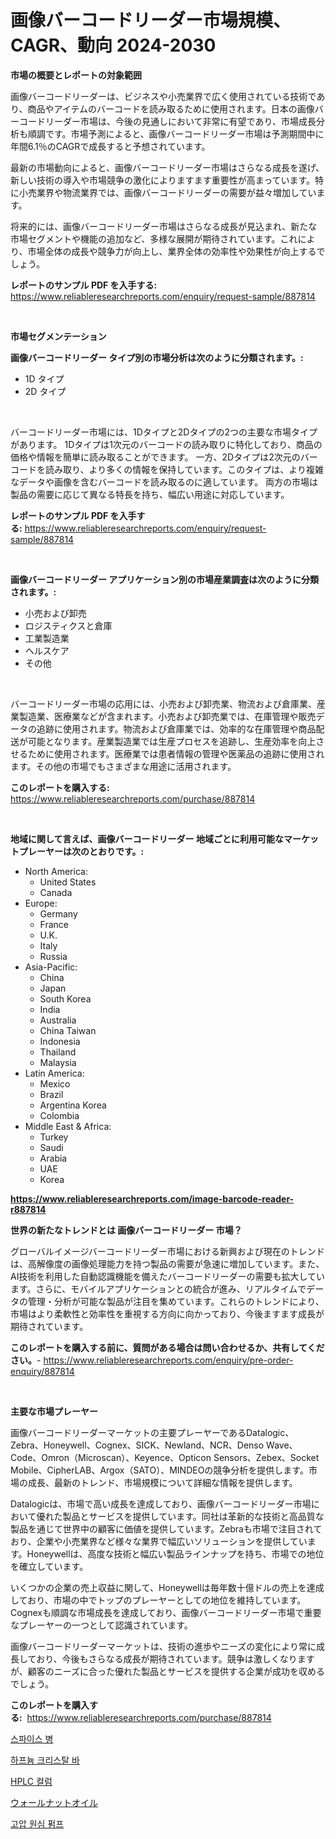 <p><h1>画像バーコードリーダー市場規模、CAGR、動向 2024-2030</h1></p><p><strong>市場の概要とレポートの対象範囲</strong></p>
<p><p>画像バーコードリーダーは、ビジネスや小売業界で広く使用されている技術であり、商品やアイテムのバーコードを読み取るために使用されます。日本の画像バーコードリーダー市場は、今後の見通しにおいて非常に有望であり、市場成長分析も順調です。市場予測によると、画像バーコードリーダー市場は予測期間中に年間6.1％のCAGRで成長すると予想されています。</p><p>最新の市場動向によると、画像バーコードリーダー市場はさらなる成長を遂げ、新しい技術の導入や市場競争の激化によりますます重要性が高まっています。特に小売業界や物流業界では、画像バーコードリーダーの需要が益々増加しています。</p><p>将来的には、画像バーコードリーダー市場はさらなる成長が見込まれ、新たな市場セグメントや機能の追加など、多様な展開が期待されています。これにより、市場全体の成長や競争力が向上し、業界全体の効率性や効果性が向上するでしょう。</p></p>
<p><strong>レポートのサンプル PDF を入手する:</strong> <a href="https://www.reliableresearchreports.com/enquiry/request-sample/887814">https://www.reliableresearchreports.com/enquiry/request-sample/887814</a></p>
<p>&nbsp;</p>
<p><strong>市場セグメンテーション</strong></p>
<p><strong>画像バーコードリーダー タイプ別の市場分析は次のように分類されます。:</strong></p>
<p><ul><li>1D タイプ</li><li>2D タイプ</li></ul></p>
<p>&nbsp;</p>
<p><p>バーコードリーダー市場には、1Dタイプと2Dタイプの2つの主要な市場タイプがあります。 1Dタイプは1次元のバーコードの読み取りに特化しており、商品の価格や情報を簡単に読み取ることができます。 一方、2Dタイプは2次元のバーコードを読み取り、より多くの情報を保持しています。このタイプは、より複雑なデータや画像を含むバーコードを読み取るのに適しています。 両方の市場は製品の需要に応じて異なる特長を持ち、幅広い用途に対応しています。</p></p>
<p><strong>レポートのサンプル PDF を入手する:</strong>&nbsp;<a href="https://www.reliableresearchreports.com/enquiry/request-sample/887814">https://www.reliableresearchreports.com/enquiry/request-sample/887814</a></p>
<p>&nbsp;</p>
<p><strong> 画像バーコードリーダー アプリケーション別の市場産業調査は次のように分類されます。:</strong></p>
<p><ul><li>小売および卸売</li><li>ロジスティクスと倉庫</li><li>工業製造業</li><li>ヘルスケア</li><li>その他</li></ul></p>
<p>&nbsp;</p>
<p><p>バーコードリーダー市場の応用には、小売および卸売業、物流および倉庫業、産業製造業、医療業などが含まれます。小売および卸売業では、在庫管理や販売データの追跡に使用されます。物流および倉庫業では、効率的な在庫管理や商品配送が可能となります。産業製造業では生産プロセスを追跡し、生産効率を向上させるために使用されます。医療業では患者情報の管理や医薬品の追跡に使用されます。その他の市場でもさまざまな用途に活用されます。</p></p>
<p><strong>このレポートを購入する:</strong>&nbsp; <a href="https://www.reliableresearchreports.com/purchase/887814">https://www.reliableresearchreports.com/purchase/887814</a></p>
<p>&nbsp;</p>
<p><strong>地域に関して言えば、画像バーコードリーダー 地域ごとに利用可能なマーケットプレーヤーは次のとおりです。:</strong></p>
<p><ul>
    <li>
        North America:
        <ul>
            <li>United States</li>
            <li>Canada</li>
        </ul>
    </li>
    <li>
        Europe:
        <ul>
            <li>Germany</li>
            <li>France</li>
            <li>U.K.</li>
            <li>Italy</li>
            <li>Russia</li>
        </ul>
    </li>
    <li>
        Asia-Pacific:
        <ul>
            <li>China</li>
            <li>Japan</li>
            <li>South Korea</li>
            <li>India</li>
            <li>Australia</li>
            <li>China Taiwan</li>
            <li>Indonesia</li>
            <li>Thailand</li>
            <li>Malaysia</li>
        </ul>
    </li>
    <li>
        Latin America:
        <ul>
            <li>Mexico</li>
            <li>Brazil</li>
            <li>Argentina Korea</li>
            <li>Colombia</li>
        </ul>
    </li>
    <li>
        Middle East & Africa:
        <ul>
            <li>Turkey</li>
            <li>Saudi</li>
            <li>Arabia</li>
            <li>UAE</li>
            <li>Korea</li>
        </ul>
    </li>
    </ul></p>
<p><strong><a href="https://www.reliableresearchreports.com/image-barcode-reader-r887814">https://www.reliableresearchreports.com/image-barcode-reader-r887814</a></strong>&nbsp;</p>
<p><strong>世界の新たなトレンドとは 画像バーコードリーダー 市場？</strong></p>
<p><p>グローバルイメージバーコードリーダー市場における新興および現在のトレンドは、高解像度の画像処理能力を持つ製品の需要が急速に増加しています。また、AI技術を利用した自動認識機能を備えたバーコードリーダーの需要も拡大しています。さらに、モバイルアプリケーションとの統合が進み、リアルタイムでデータの管理・分析が可能な製品が注目を集めています。これらのトレンドにより、市場はより柔軟性と効率性を重視する方向に向かっており、今後ますます成長が期待されています。</p></p>
<p><strong>このレポートを購入する前に、質問がある場合は問い合わせるか、共有してください。</strong>- <a href="https://www.reliableresearchreports.com/enquiry/pre-order-enquiry/887814">https://www.reliableresearchreports.com/enquiry/pre-order-enquiry/887814</a></p>
<p>&nbsp;</p>
<p><strong>主要な市場プレーヤー</strong></p>
<p><p>画像バーコードリーダーマーケットの主要プレーヤーであるDatalogic、Zebra、Honeywell、Cognex、SICK、Newland、NCR、Denso Wave、Code、Omron（Microscan）、Keyence、Opticon Sensors、Zebex、Socket Mobile、CipherLAB、Argox（SATO）、MINDEOの競争分析を提供します。市場の成長、最新のトレンド、市場規模について詳細な情報を提供します。</p><p>Datalogicは、市場で高い成長を達成しており、画像バーコードリーダー市場において優れた製品とサービスを提供しています。同社は革新的な技術と高品質な製品を通じて世界中の顧客に価値を提供しています。Zebraも市場で注目されており、企業や小売業界など様々な業界で幅広いソリューションを提供しています。Honeywellは、高度な技術と幅広い製品ラインナップを持ち、市場での地位を確立しています。</p><p>いくつかの企業の売上収益に関して、Honeywellは毎年数十億ドルの売上を達成しており、市場の中でトップのプレーヤーとしての地位を維持しています。Cognexも順調な市場成長を達成しており、画像バーコードリーダー市場で重要なプレーヤーの一つとして認識されています。</p><p>画像バーコードリーダーマーケットは、技術の進歩やニーズの変化により常に成長しており、今後もさらなる成長が期待されています。競争は激しくなりますが、顧客のニーズに合った優れた製品とサービスを提供する企業が成功を収めるでしょう。</p></p>
<p><strong>このレポートを購入する:</strong>&nbsp;&nbsp;<a href="https://www.reliableresearchreports.com/purchase/887814">https://www.reliableresearchreports.com/purchase/887814</a></p>
<p><p><a href="https://medium.com/@lowellleke20231/%ED%96%A5%EC%8B%A0%EB%A3%8C%EB%B3%91-%EC%8B%9C%EC%9E%A5-%EB%B6%84%EC%84%9D-cagr-%EC%8B%9C%EC%9E%A5-%EC%84%B8%EB%B6%84%ED%99%94-%EB%B0%8F-%EA%B8%80%EB%A1%9C%EB%B2%8C-%EC%82%B0%EC%97%85-%EA%B0%9C%EC%9A%94-8fa30da309a3">스파이스 병</a></p><p><a href="https://medium.com/@hershelkris/%ED%95%98%ED%94%84%EB%8A%84-%EA%B2%B0%EC%A0%95-%EB%B0%94-%EC%9E%90%EB%A3%8C-%EC%8B%9C%EC%9E%A5-%EC%8B%9C%EC%9E%A5-%EC%A0%90%EC%9C%A0%EC%9C%A8-%EC%8B%9C%EC%9E%A5-%EB%8F%99%ED%96%A5-%EA%B7%B8%EB%A6%AC%EA%B3%A0-%EB%AF%B8%EB%9E%98-%EC%84%B1%EC%9E%A5-%ED%83%90%EA%B5%AC-d75d4eac534d">하프늄 크리스탈 바</a></p><p><a href="https://github.com/TimmyMann6767/Market-Research-Report-List-1/blob/main/279584217573.md">HPLC 컬럼</a></p><p><a href="https://medium.com/@murraycod1929/%E3%81%8F%E3%82%8B%E3%81%BF%E6%B2%B9%E5%B8%82%E5%A0%B4%E3%83%AC%E3%83%9D%E3%83%BC%E3%83%88%E3%81%AF-%E3%81%93%E3%81%AE%E5%B8%82%E5%A0%B4%E3%81%AE%E6%9C%80%E6%96%B0%E3%81%AE%E3%83%88%E3%83%AC%E3%83%B3%E3%83%89%E3%82%84%E6%88%90%E9%95%B7%E3%81%AE%E6%A9%9F%E4%BC%9A%E3%82%92%E6%98%8E%E3%82%89%E3%81%8B%E3%81%AB%E3%81%97%E3%81%A6%E3%81%84%E3%81%BE%E3%81%99-120929805ac0">ウォールナットオイル</a></p><p><a href="https://github.com/JeromeRtyau89966/Market-Research-Report-List-1/blob/main/656772317574.md">고압 원심 펌프</a></p></p>